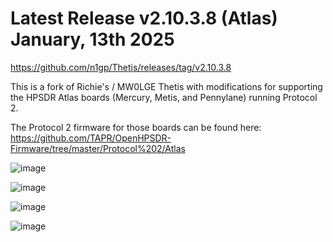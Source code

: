 # Latest Release v2.10.3.8 (Atlas) January, 13th 2025
https://github.com/n1gp/Thetis/releases/tag/v2.10.3.8

This is a fork of Richie's / MW0LGE Thetis with modifications
for supporting the HPSDR Atlas boards (Mercury, Metis, and Pennylane)
running Protocol 2.

The Protocol 2 firmware for those boards can be found here:
https://github.com/TAPR/OpenHPSDR-Firmware/tree/master/Protocol%202/Atlas


![image](https://github.com/user-attachments/assets/328875d6-7dea-4ff6-b7e1-8cb283548e0f)


![image](https://github.com/user-attachments/assets/bd0e84fe-aa6c-4525-96ab-a86b7f306bbd)


![image](https://github.com/user-attachments/assets/754640cb-c7e9-43dd-abe9-9ae71aa5b2f3)



![image](https://github.com/user-attachments/assets/79bff34b-08c1-402c-996b-23b225a6313f)
